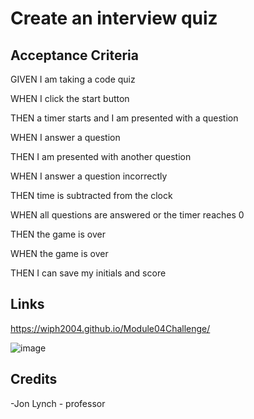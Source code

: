 # Create an interview quiz

## Acceptance Criteria
GIVEN I am taking a code quiz

WHEN I click the start button

THEN a timer starts and I am presented with a question

WHEN I answer a question

THEN I am presented with another question

WHEN I answer a question incorrectly

THEN time is subtracted from the clock

WHEN all questions are answered or the timer reaches 0

THEN the game is over

WHEN the game is over

THEN I can save my initials and score

## Links
https://wiph2004.github.io/Module04Challenge/

![image](https://github.com/wiph2004/Module04Challenge/assets/149805523/314d7a61-51cf-4506-8b82-706c3be2562f)


## Credits
-Jon Lynch - professor

